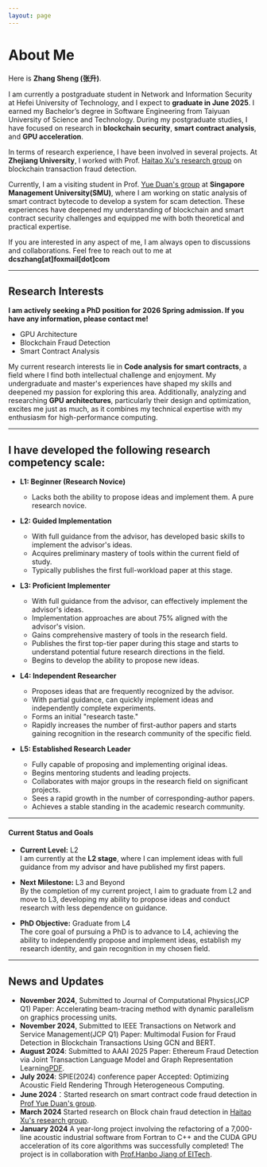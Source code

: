 ```yaml
---
layout: page
---
```


# About Me

<!-- <img src="https://caihanlin.com/caihanlin.jpg" class="floatpic"> -->

Here is **Zhang Sheng (张升)**.<br>

I am currently a postgraduate student in Network and Information Security at Hefei University of Technology, and I expect to **graduate in June 2025**. I earned my Bachelor’s degree in Software Engineering from Taiyuan University of Science and Technology. During my postgraduate studies, I have focused on research in **blockchain security**, **smart contract analysis**, and **GPU acceleration**.

In terms of research experience, I have been involved in several projects. At **Zhejiang University**, I worked with Prof. [Haitao Xu's research group](https://person.zju.edu.cn/en/haitaoxu) on blockchain transaction fraud detection. 

Currently, I am a visiting student in Prof. [Yue Duan's group](https://yueduan.github.io/) at **Singapore Management University(SMU)**, where I am working on static analysis of smart contract bytecode to develop a system for scam detection. These experiences have deepened my understanding of blockchain and smart contract security challenges and equipped me with both theoretical and practical expertise.

If you are interested in any aspect of me, I am always open to discussions and collaborations. Feel free to reach out to me at  **dcszhang[at]foxmail[dot]com**

---

## Research Interests

**I am actively seeking a PhD position for 2026 Spring admission. If you have any information, please contact me!**

- GPU Architecture
- Blockchain Fraud Detection
- Smart Contract Analysis

My current research interests lie in **Code analysis for smart contracts**, a field where I find both intellectual challenge and enjoyment. My undergraduate and master's experiences have shaped my skills and deepened my passion for exploring this area. Additionally, analyzing and researching **GPU architectures**, particularly their design and optimization, excites me just as much, as it combines my technical expertise with my enthusiasm for high-performance computing.

---

## I have developed the following research competency scale:

- **L1: Beginner (Research Novice)**  
   - Lacks both the ability to propose ideas and implement them. A pure research novice.

- **L2: Guided Implementation**  
   - With full guidance from the advisor, has developed basic skills to implement the advisor's ideas.  
   - Acquires preliminary mastery of tools within the current field of study.  
   - Typically publishes the first full-workload paper at this stage.  

- **L3: Proficient Implementer**  
   - With full guidance from the advisor, can effectively implement the advisor's ideas.  
   - Implementation approaches are about 75% aligned with the advisor's vision.  
   - Gains comprehensive mastery of tools in the research field.  
   - Publishes the first top-tier paper during this stage and starts to understand potential future research directions in the field.  
   - Begins to develop the ability to propose new ideas.

- **L4: Independent Researcher**  
   - Proposes ideas that are frequently recognized by the advisor.  
   - With partial guidance, can quickly implement ideas and independently complete experiments.  
   - Forms an initial "research taste."  
   - Rapidly increases the number of first-author papers and starts gaining recognition in the research community of the specific field.  

- **L5: Established Research Leader**  
   - Fully capable of proposing and implementing original ideas.  
   - Begins mentoring students and leading projects.  
   - Collaborates with major groups in the research field on significant projects.  
   - Sees a rapid growth in the number of corresponding-author papers.  
   - Achieves a stable standing in the academic research community.

---

#### Current Status and Goals

- **Current Level:** L2  
   I am currently at the **L2 stage**, where I can implement ideas with full guidance from my advisor and have published my first papers.  

- **Next Milestone:** L3 and Beyond  
   By the completion of my current project, I aim to graduate from L2 and move to L3, developing my ability to propose ideas and conduct research with less dependence on guidance.  

- **PhD Objective:** Graduate from L4  
   The core goal of pursuing a PhD is to advance to L4, achieving the ability to independently propose and implement ideas, establish my research identity, and gain recognition in my chosen field.  

---

## News and Updates

- **November 2024**, Submitted to Journal of Computational Physics(JCP Q1) Paper: Accelerating beam-tracing method with dynamic parallelism on graphics processing units.
- **November 2024**, Submitted to IEEE Transactions on Network and Service Management(JCP Q1) Paper: Multimodal Fusion for Fraud Detection in Blockchain Transactions Using GCN and BERT.
- **August 2024**: Submitted to AAAI 2025 Paper: Ethereum Fraud Detection via Joint Transaction Language Model and Graph Representation Learning[PDF](https://arxiv.org/abs/2409.07494).
- **July 2024**: SPIE(2024) conference paper Accepted: Optimizing Acoustic Field Rendering Through Heterogeneous Computing.
- **June 2024**：Started research on smart contract code fraud detection in [Prof Yue Duan's group](https://yueduan.github.io/index.html).
- **March 2024** Started research on Block chain fraud detection in [Haitao Xu's research group](https://person.zju.edu.cn/en/haitaoxu).
- **January 2024** A year-long project involving the refactoring of a 7,000-line acoustic industrial software from Fortran to C++ and the CUDA GPU acceleration of its core algorithms was successfully completed! The project is in collaboration with [Prof.Hanbo Jiang of EITech](https://aeroacoustics.cn/).


